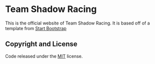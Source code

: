 # Team Shadow Racing
This is the official website of Team Shadow Racing. It is based off of a template from [Start Bootstrap](http://startbootstrap.com/template-overviews/creative/)

## Copyright and License
Code released under the [MIT](https://github.com/alexanderchoban/teamshadowracing.github.io/blob/master/LICENSE) license.
